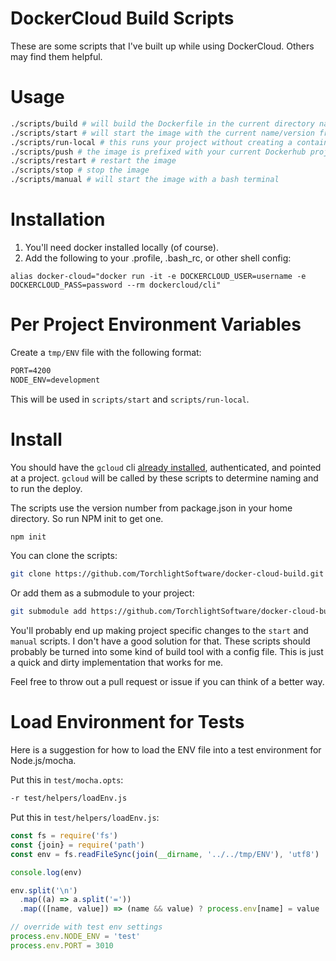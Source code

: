 # DockerCloud Build Scripts

These are some scripts that I've built up while using DockerCloud.  Others may find them helpful.

# Usage

```bash
./scripts/build # will build the Dockerfile in the current directory named by name/version from package.json
./scripts/start # will start the image with the current name/version from package.json
./scripts/run-local # this runs your project without creating a container
./scripts/push # the image is prefixed with your current Dockerhub project - this will deploy it to hub.docker.com
./scripts/restart # restart the image
./scripts/stop # stop the image
./scripts/manual # will start the image with a bash terminal
```

# Installation

1. You'll need docker installed locally (of course).
2. Add the following to your .profile, .bash_rc, or other shell config:

```
alias docker-cloud="docker run -it -e DOCKERCLOUD_USER=username -e DOCKERCLOUD_PASS=password --rm dockercloud/cli"
```

# Per Project Environment Variables

Create a `tmp/ENV` file with the following format:

```txt
PORT=4200
NODE_ENV=development
```

This will be used in `scripts/start` and `scripts/run-local`.

# Install

You should have the `gcloud` cli [already installed](https://cloud.google.com/sdk/downloads), authenticated, and pointed at a project.  `gcloud` will be called by these scripts to determine naming and to run the deploy.

The scripts use the version number from package.json in your home directory.  So run NPM init to get one.

```bash
npm init
```

You can clone the scripts:

```bash
git clone https://github.com/TorchlightSoftware/docker-cloud-build.git scripts
```

Or add them as a submodule to your project:

```bash
git submodule add https://github.com/TorchlightSoftware/docker-cloud-build.git scripts
```

You'll probably end up making project specific changes to the `start` and `manual` scripts.  I don't have a good solution for that.  These scripts should probably be turned into some kind of build tool with a config file.  This is just a quick and dirty implementation that works for me.

Feel free to throw out a pull request or issue if you can think of a better way.

# Load Environment for Tests

Here is a suggestion for how to load the ENV file into a test environment for Node.js/mocha.

Put this in `test/mocha.opts`:

```txt
-r test/helpers/loadEnv.js
```

Put this in `test/helpers/loadEnv.js`:

```javascript
const fs = require('fs')
const {join} = require('path')
const env = fs.readFileSync(join(__dirname, '../../tmp/ENV'), 'utf8')

console.log(env)

env.split('\n')
  .map((a) => a.split('='))
  .map(([name, value]) => (name && value) ? process.env[name] = value : null)

// override with test env settings
process.env.NODE_ENV = 'test'
process.env.PORT = 3010
```

